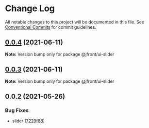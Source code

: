 # Change Log

All notable changes to this project will be documented in this file.
See [Conventional Commits](https://conventionalcommits.org) for commit guidelines.

## [0.0.4](https://github.com/Jepria/jfront-ui/compare/@jfront/ui-slider@0.0.3...@jfront/ui-slider@0.0.4) (2021-06-11)

**Note:** Version bump only for package @jfront/ui-slider





## [0.0.3](https://github.com/Jepria/jfront-ui/compare/@jfront/ui-slider@0.0.2...@jfront/ui-slider@0.0.3) (2021-06-11)

**Note:** Version bump only for package @jfront/ui-slider





## 0.0.2 (2021-05-26)


### Bug Fixes

* slider ([7229f88](https://github.com/Jepria/jfront-ui/commit/7229f88b822d39fb801dde9c172385627e77dbfb))
